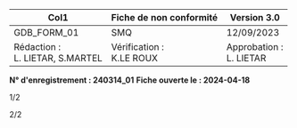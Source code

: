 |Col1|Fiche de non conformité|Version 3.0|
|---|---|---|
|GDB_FORM_01|SMQ|12/09/2023|
|Rédaction :<br>L. LIETAR, S.MARTEL|Vérification :<br>K.LE ROUX|Approbation :<br>L. LIETAR|


**N° d'enregistrement : 240314_01**
**Fiche ouverte le : 2024-04-18**









1/2

2/2

